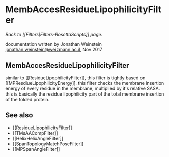 # MembAccesResidueLipophilicityFilter
*Back to [[Filters|Filters-RosettaScripts]] page.*

documentation written by Jonathan Weinstein jonathan.weinstein@weizmann.ac.il, Nov 2017

## MembAccesResidueLipophilicityFilter
similar to [[ResidueLipophilicityFilter]], this filter is tightly based on [[MPResdiueLipophilicityEnergy]].
this filter checks the membrane insertion energy of every residue in the membrane, multiplied by it's relative SASA. this is basically the residue lipophilicity part of the total membrane insertion of the folded protein.

## See also
* [[ResidueLipophilicityFilter]]
* [[TMsAACompFilter]]
* [[HelixHelixAngleFilter]]
* [[SpanTopologyMatchPoseFilter]]
* [[MPSpanAngleFilter]]